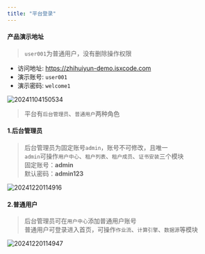 ```yaml
---
title: "平台登录"
---
```


#### 产品演示地址

> `user001`为普通用户，没有删除操作权限

- 访问地址: https://zhihuiyun-demo.isxcode.com 
- 演示账号: `user001`  
- 演示密码: `welcome1`

![20241104150534](https://img.isxcode.com/picgo/20241104150534.png)

> 平台有`后台管理员`、`普通用户`两种角色

#### 1.后台管理员
> 后台管理员为固定账号`admin`，账号不可修改，且唯一   
> `admin`可操作`用户中心`、`租户列表`、`租户成员`、`证书安装`三个模块   
> 固定账号：**admin**  
> 默认密码：**admin123**

![20241220114916](https://img.isxcode.com/picgo/20241220114916.png)

#### 2.普通用户
> 后台管理员可在`用户中心`添加普通用户账号  
> 普通用户可登录进入首页，可操作`作业流`、`计算引擎`、`数据源`等模块

![20241220114947](https://img.isxcode.com/picgo/20241220114947.png)